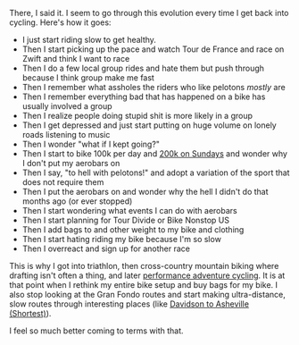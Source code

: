 There, I said it. I seem to go through this evolution every time I get back into cycling. Here's how it goes:

- I just start riding slow to get healthy.
- Then I start picking up the pace and watch Tour de France and race on Zwift and think I want to race
- Then I do a few local group rides and hate them but push through because I think group make me fast
- Then I remember what assholes the riders who like pelotons *mostly* are
- Then I remember everything bad that has happened on a bike has usually involved a group
- Then I realize people doing stupid shit is more likely in a group
- Then I get depressed and just start putting on huge volume on lonely roads listening to music
- Then I wonder "what if I kept going?"
- Then I start to bike 100k per day and [200k on Sundays](Davidson%20to%20Asheville%20(Shortest).md) and wonder why I don't put my aerobars on
- Then I say, "to hell with pelotons!" and adopt a variation of the sport that does not require them
- Then I put the aerobars on and wonder why the hell I didn't do that months ago (or ever stopped)
- Then I start wondering what events I can do with aerobars
- Then I start planning for Tour Divide or Bike Nonstop US
- Then I add bags to and other weight to my bike and clothing
- Then I start hating riding my bike because I'm so slow
- Then I overreact and sign up for another race

This is why I got into triathlon, then cross-country mountain biking where drafting isn't often a thing, and later [performance adventure cycling](Performance%20adventure%20cycling%20FTW.md). It is at that point when I rethink my entire bike setup and buy bags for my bike. I also stop looking at the Gran Fondo routes and start making ultra-distance, slow routes through interesting places (like [Davidson to Asheville (Shortest)](Davidson%20to%20Asheville%20(Shortest).md)).

I feel so much better coming to terms with that.